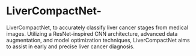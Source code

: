 # LiverCompactNet-
LiverCompactNet, to accurately classify liver cancer stages from medical images. Utilizing a ResNet-inspired CNN architecture, advanced data augmentation, and model optimization techniques, LiverCompactNet aims to assist in early and precise liver cancer diagnosis. 
